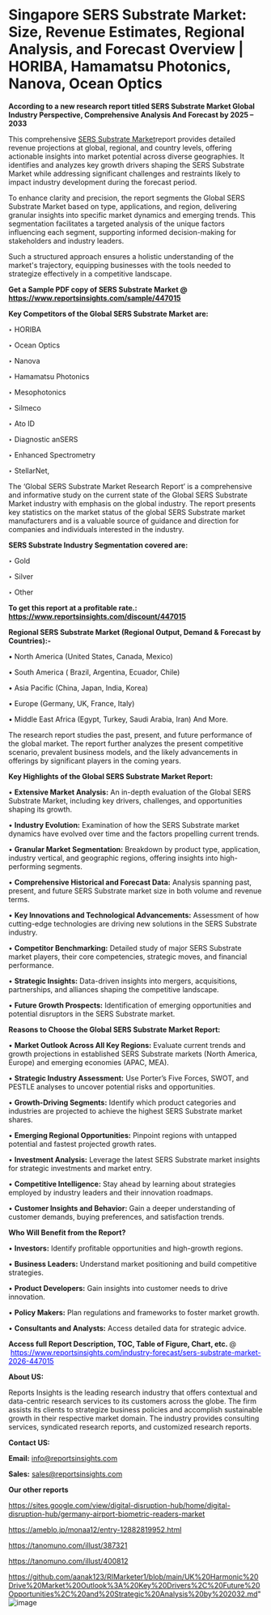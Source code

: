 # Singapore SERS Substrate Market: Size, Revenue Estimates, Regional Analysis, and Forecast Overview | HORIBA, Hamamatsu Photonics, Nanova, Ocean Optics

<strong>According to a new research report titled SERS Substrate Market Global Industry Perspective, Comprehensive Analysis And Forecast by 2025 – 2033</strong>

This comprehensive <a href=https://www.reportsinsights.com/sample/447015>SERS Substrate Market</a>report provides detailed revenue projections at global, regional, and country levels, offering actionable insights into market potential across diverse geographies. It identifies and analyzes key growth drivers shaping the SERS Substrate Market while addressing significant challenges and restraints likely to impact industry development during the forecast period.

To enhance clarity and precision, the report segments the Global SERS Substrate Market based on type, applications, and region, delivering granular insights into specific market dynamics and emerging trends. This segmentation facilitates a targeted analysis of the unique factors influencing each segment, supporting informed decision-making for stakeholders and industry leaders.

Such a structured approach ensures a holistic understanding of the market's trajectory, equipping businesses with the tools needed to strategize effectively in a competitive landscape.

<strong>Get a Sample PDF copy of SERS Substrate Market </strong><strong>@<a href=https://www.reportsinsights.com/sample/447015 style=color:#0000ff;> https://www.reportsinsights.com/sample/447015</a></strong></font>

<strong>Key Competitors of the Global SERS Substrate Market are:</strong>

‣ HORIBA

‣ Ocean Optics

‣ Nanova

‣ Hamamatsu Photonics

‣ Mesophotonics

‣ Silmeco

‣ Ato ID

‣ Diagnostic anSERS

‣ Enhanced Spectrometry

‣ StellarNet,

The ‘Global SERS Substrate Market Research Report’ is a comprehensive and informative study on the current state of the Global SERS Substrate Market industry with emphasis on the global industry. The report presents key statistics on the market status of the global SERS Substrate market manufacturers and is a valuable source of guidance and direction for companies and individuals interested in the industry.

<strong>SERS Substrate Industry Segmentation covered are:</strong>

‣ Gold

‣ Silver

‣ Other

<strong>To get this report at a profitable rate.: <a href=https://www.reportsinsights.com/discount/447015 style=color:#0000ff;>https://www.reportsinsights.com/discount/447015</a></strong></font>

<strong>Regional SERS Substrate Market (Regional Output, Demand &amp; Forecast by Countries):-</strong>

• North America (United States, Canada, Mexico)

• South America ( Brazil, Argentina, Ecuador, Chile)

• Asia Pacific (China, Japan, India, Korea)

• Europe (Germany, UK, France, Italy)

• Middle East Africa (Egypt, Turkey, Saudi Arabia, Iran) And More.

The research report studies the past, present, and future performance of the global market. The report further analyzes the present competitive scenario, prevalent business models, and the likely advancements in offerings by significant players in the coming years.

<strong>Key Highlights of the Global SERS Substrate Market Report:</strong>

• <strong>Extensive Market Analysis:</strong> An in-depth evaluation of the Global SERS Substrate Market, including key drivers, challenges, and opportunities shaping its growth.

• <strong>Industry Evolution:</strong> Examination of how the SERS Substrate market dynamics have evolved over time and the factors propelling current trends.

• <strong>Granular Market Segmentation:</strong> Breakdown by product type, application, industry vertical, and geographic regions, offering insights into high-performing segments.

• <strong>Comprehensive Historical and Forecast Data:</strong> Analysis spanning past, present, and future SERS Substrate market size in both volume and revenue terms.

• <strong>Key Innovations and Technological Advancements:</strong> Assessment of how cutting-edge technologies are driving new solutions in the SERS Substrate industry.

• <strong>Competitor Benchmarking:</strong> Detailed study of major SERS Substrate market players, their core competencies, strategic moves, and financial performance.

• <strong>Strategic Insights:</strong> Data-driven insights into mergers, acquisitions, partnerships, and alliances shaping the competitive landscape.

• <strong>Future Growth Prospects:</strong> Identification of emerging opportunities and potential disruptors in the SERS Substrate market.

<strong>Reasons to Choose the Global SERS Substrate Market Report:</strong>

• <strong>Market Outlook Across All Key Regions:</strong> Evaluate current trends and growth projections in established SERS Substrate markets (North America, Europe) and emerging economies (APAC, MEA).

• <strong>Strategic Industry Assessment:</strong> Use Porter’s Five Forces, SWOT, and PESTLE analyses to uncover potential risks and opportunities.

• <strong>Growth-Driving Segments:</strong> Identify which product categories and industries are projected to achieve the highest SERS Substrate market shares.

• <strong>Emerging Regional Opportunities:</strong> Pinpoint regions with untapped potential and fastest projected growth rates.

• <strong>Investment Analysis:</strong> Leverage the latest SERS Substrate market insights for strategic investments and market entry.

• <strong>Competitive Intelligence:</strong> Stay ahead by learning about strategies employed by industry leaders and their innovation roadmaps.

• <strong>Customer Insights and Behavior:</strong> Gain a deeper understanding of customer demands, buying preferences, and satisfaction trends.

<strong>Who Will Benefit from the Report?</strong>

• <strong>Investors:</strong> Identify profitable opportunities and high-growth regions.

• <strong>Business Leaders:</strong> Understand market positioning and build competitive strategies.

• <strong>Product Developers:</strong> Gain insights into customer needs to drive innovation.

• <strong>Policy Makers:</strong> Plan regulations and frameworks to foster market growth.

• <strong>Consultants and Analysts:</strong> Access detailed data for strategic advice.
</ul>
<strong>Access full Report Description, TOC, Table of Figure, Chart, etc. </strong>@  <a href=https://www.reportsinsights.com/industry-forecast/sers-substrate-market-2026-447015 style=color:#0000ff;>https://www.reportsinsights.com/industry-forecast/sers-substrate-market-2026-447015</a></font>

<strong><strong>About US</strong>:</strong>

Reports Insights is the leading research industry that offers contextual and data-centric research services to its customers across the globe. The firm assists its clients to strategize business policies and accomplish sustainable growth in their respective market domain. The industry provides consulting services, syndicated research reports, and customized research reports.

<strong>Contact US:</strong>

<p class=""""><b>Email:</b> <a href=mailto:info@reportsinsights.com>info@reportsinsights.com</a></p>
<p class=""""><b>Sales:</b> <a href=mailto:sales@reportsinsights.com>sales@reportsinsights.com</a></p>

<strong>Our other reports</strong>

<a href=https://sites.google.com/view/digital-disruption-hub/home/digital-disruption-hub/germany-airport-biometric-readers-market>https://sites.google.com/view/digital-disruption-hub/home/digital-disruption-hub/germany-airport-biometric-readers-market</a>

<a href=https://ameblo.jp/monaa12/entry-12882819952.html>https://ameblo.jp/monaa12/entry-12882819952.html</a>

<a href=https://tanomuno.com/illust/387321>https://tanomuno.com/illust/387321</a>

<a href=https://tanomuno.com/illust/400812>https://tanomuno.com/illust/400812</a>

<a href=https://github.com/aanak123/RIMarketer1/blob/main/UK%20Harmonic%20Drive%20Market%20Outlook%3A%20Key%20Drivers%2C%20Future%20Opportunities%2C%20and%20Strategic%20Analysis%20by%202032.md>https://github.com/aanak123/RIMarketer1/blob/main/UK%20Harmonic%20Drive%20Market%20Outlook%3A%20Key%20Drivers%2C%20Future%20Opportunities%2C%20and%20Strategic%20Analysis%20by%202032.md</a>"
![image](https://github.com/user-attachments/assets/a27cbb7e-438a-4c2e-a796-957eae482f07)
